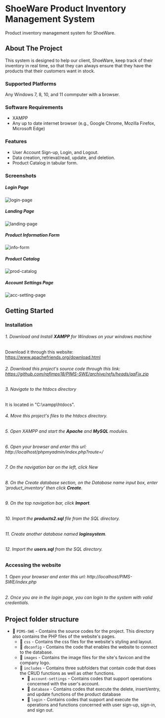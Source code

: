 # ShoeWare Product Inventory Management System
Product inventory management system for ShoeWare. 

## About The Project
This system is designed to help our client, ShoeWare, keep track of their inventory in real time, so that they can always ensure that they have the products that their customers want in stock.

### Supported Platforms
Any Windows 7, 8, 10, and 11 commputer with a browser.

### Software Requirements
* XAMPP
* Any up to date internet browser (e.g., Google Chrome, Mozilla Firefox, Microsoft Edge)

### Features
* User Account Sign-up, Login, and Logout.
* Data creation, retrieval/read, update, and deletion.
* Product Catalog in tabular form.

### Screenshots

##### Login Page
![login-page](https://github.com/rafimps18/ShoeWare-PIMS/assets/114292899/b283f7e5-4e82-4dc8-94ea-1b63df38936e)

##### Landing Page
![landing-page](https://github.com/rafimps18/ShoeWare-PIMS/assets/114292899/67edbda8-0743-4571-bd16-0bdb06d91775)

##### Product Information Form 
![info-form](https://github.com/rafimps18/ShoeWare-PIMS/assets/114292899/bf0be168-b4c7-422d-8cf5-fdc0a58189e4)

##### Product Catalog
![prod-catalog](https://github.com/rafimps18/ShoeWare-PIMS/assets/114292899/ad4e2284-630d-45ac-a654-9f76ab4fb92c)

##### Account Settings Page
![acc-setting-page](https://github.com/rafimps18/ShoeWare-PIMS/assets/114292899/e05939a9-4384-48d1-aa3d-8bf0850f9cb9)


## Getting Started

### Installation

###### 1. Download and Install **XAMPP** for Windows on your windows machine
Download it through this website: https://www.apachefriends.org/download.html

###### 2. Download this project's source code through this link: https://github.com/rafimps18/PIMS-SWE/archive/refs/heads/qaFix.zip

###### 3. Navigate to the htdocs directory
It is located in "C:\xampp\htdocs".

###### 4. Move this project's files to the htdocs directory.

###### 5. Open XAMPP and start the **Apache** and **MySQL** modules.

###### 6. Open your browser and enter this url: http://localhost/phpmyadmin/index.php?route=/

###### 7. On the navigation bar on the left, click New

###### 8. On the Create database section, on the Database name input box, enter 'product_inventory' then click **Create**.

###### 9. On the top navigation bar, click **Import**.

###### 10. Import the **products2.sql** file from the SQL directory.

###### 11. Create another database named **loginsystem**.

###### 12. Import the **users.sql** from the SQL directory.

### Accessing the website

###### 1.  Open your browser and enter this url: http://localhost/PIMS-SWE/index.php

###### 2.  Once you are in the login page, you can login to the system with valid credentials.

## Project folder structure

-  📁 `PIMS-SWE` - Contains the source codes for the project. This directory also contains the PHP files of the website's pages.
    -  📁 `css` - Contains the css files for the website's styling and layout.
    -  📁 `dbconfig` - Contains the code that enables the website to connect to the database.
    -  📁 `images` - Contains the image files for the site's favicon and the company logo.
    -  📁 `includes` - Contains three subfolders that contain code that does the CRUD functions as well as other functions.
        -  📁 `account-settings` - Contains codes that support operations concerned with the user's account.
        -  📁 `database` - Contains codes that execute the delete, insert/entry, and update functions of the product database
        -  📁 `login` - Contains codes that support and execute the operations and functions concerned with user sign-up, sign-in, and sign out. 

